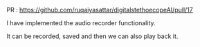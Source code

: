 PR : https://github.com/ruqaiyasattar/digitalstethoecopeAI/pull/17

I have implemented the audio recorder functionality.

It can be recorded, saved and then we can also play back it.
